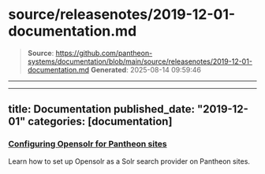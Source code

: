 # source/releasenotes/2019-12-01-documentation.md

> **Source**: https://github.com/pantheon-systems/documentation/blob/main/source/releasenotes/2019-12-01-documentation.md
> **Generated**: 2025-08-14 09:59:46

---

---
title: Documentation
published_date: "2019-12-01"
categories: [documentation]
---
### [Configuring Opensolr for Pantheon sites](/opensolr)
Learn how to set up Opensolr as a Solr search provider on Pantheon sites.
